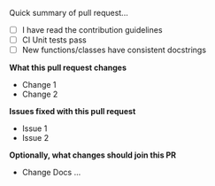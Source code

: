 Quick summary of pull request...

- [ ] I have read the contribution guidelines
- [ ] CI Unit tests pass
- [ ] New functions/classes have consistent docstrings

**What this pull request changes**

* Change 1
* Change 2

**Issues fixed with this pull request**

* Issue 1
* Issue 2

**Optionally, what changes should join this PR**

* Change Docs
...
